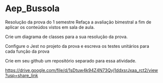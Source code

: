 # Aep_Bussola
Resolução da prova do 1 semestre 
Refaça a avaliação bimestral a fim de aplicar os conteúdos vistos em sala de aula.

Crie um diagrama de classes para a sua resolução da prova.

Configure o Jest no projeto da prova e escreva os testes unitários para cada função da prova

Crie em seu github um repositório separado para essa atividade.

https://drive.google.com/file/d/1sDtuw4k94Z4N73Qyj1ddxsrJxaa_rct2/view?usp=share_link
